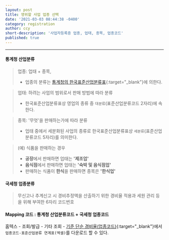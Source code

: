 ```yaml
---
layout: post
title: 영위할 사업 업종 선택
date: '2021-03-03 08:44:38 -0400'
category: registration
author: ccy
short-description: '사업자등록증 업종, 업태, 종목, 업종코드'
published: true
---
```


-----

#### 통계청 산업분류

> 업종: 업태 + 종목, 
> - 업종의 분류는 [통계청의 한국표준산업분류표](https://kssc.kostat.go.kr:8443/ksscNew_web/index.jsp#){:target="_blank"}에 의한다. 


> 업태: 하려는 사업의 범위로서 판매 방법에 따라 분류
> - 한국표준산업분류표상 영업의 종류 중 `대분류`(표준산업분류코드 2자리)에 속한다. 


> 종목: '무엇'을 판매하는가에 따라 분류
> -  업태 중에서 세분화된 사업의 종류로 한국표준산업분류표상 `세분류`(표준산업분류코드 5자리)를 의미한다. 

> (예) 식품을 판매하는 경우 
> - **공장**에서 판매하면 업태는 **'제조업'**
> - **음식점**에서 판매하면 업태는 **'숙박 및 음식점업'**
> - 판매하는 식품이 **한식**을 판매하면 종목은 **'한식업'**


#### 국세청 업종분류

> 무신고나 추계신고 시 경비추정액을 산출하기 위한 경비율 적용과 세원 관리 등을 위해 부여한 6자리 코드번호 


#### Mapping 코드 : 통계청 산업분류코드 + 국세청 업종코드 

홈텍스 - 조회/발급 - 기타 조회 - [기준 단순 경비율(업종코드)](https://www.hometax.go.kr/websquare/websquare.wq?w2xPath=/ui/pp/index_pp.xml&tmIdx=1&tm2lIdx=0111050000&tm3lIdx=0111050000){:target="_blank"}에서 `업종코드-표준산업분류 연계표(엑셀)`를 다운로드 할 수 있다. 